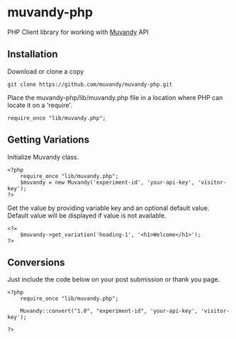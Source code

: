 # muvandy-php

PHP Client library for working with [Muvandy](http://muvandy.com) API

## Installation

Download or clone a copy 

	git clone https://github.com/muvandy/muvandy-php.git

Place the muvandy-php/lib/muvandy.php file in a location where  PHP can locate it on a 'require'.

	require_once "lib/muvandy.php";

## Getting Variations

Initialize Muvandy class.

	<?php
		require_once "lib/muvandy.php";	
		$muvandy = new Muvandy('experiment-id', 'your-api-key', 'visitor-key');
	?>
	
Get the value by providing variable key and an optional default value. Default value will be displayed if value is not available.

	<?=
		$muvandy->get_variation('heading-1', '<h1>Welcome</h1>');
	?>

## Conversions

Just include the code below on your post submission or thank you page.
	
	<?php
		require_once "lib/muvandy.php";	
		
		Muvandy::convert("1.0", "experiment-id", 'your-api-key', 'visitor-key');
		
	?>
